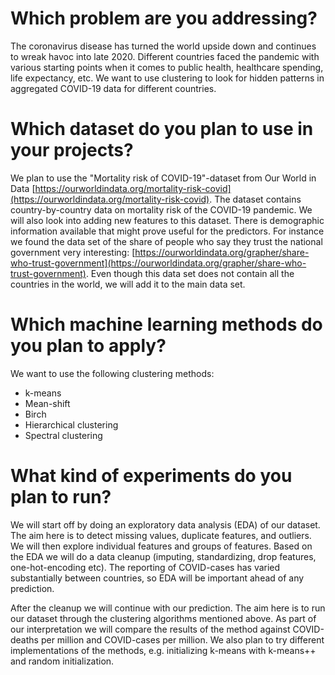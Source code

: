 # Which problem are you addressing?

The coronavirus disease has turned the world upside down and continues to wreak
havoc into late 2020. Different countries faced the pandemic with various starting
points when it comes to public health, healthcare spending, life expectancy, etc.
We want to use clustering to look for hidden patterns in aggregated COVID-19 data
for different countries.

# Which dataset do you plan to use in your projects?

We plan to use the "Mortality risk of COVID-19"-dataset from Our World in Data
[https://ourworldindata.org/mortality-risk-covid](https://ourworldindata.org/mortality-risk-covid). The dataset contains
country-by-country data on mortality risk of the COVID-19 pandemic.
We will also look into adding new features to this dataset. There is demographic
information available that might prove useful for the predictors. For instance we
found the data set of the share of people who say they trust the national government
very interesting: [https://ourworldindata.org/grapher/share-who-trust-government](https://ourworldindata.org/grapher/share-who-trust-government).
Even though this data set does not contain all the countries in the world, we will add
it to the main data set.

# Which machine learning methods do you plan to apply?

We want to use the following clustering methods:

- k-means
- Mean-shift
- Birch
- Hierarchical clustering
- Spectral clustering

# What kind of experiments do you plan to run?

We will start off by doing an exploratory data analysis (EDA) of our dataset. The aim
here is to detect missing values, duplicate features, and outliers. We will then
explore individual features and groups of features. Based on the EDA we will do a
data cleanup (imputing, standardizing, drop features, one-hot-encoding etc). The
reporting of COVID-cases has varied substantially between countries, so EDA will be
important ahead of any prediction.

After the cleanup we will continue with our prediction. The aim here is to run our
dataset through the clustering algorithms mentioned above. As part of our
interpretation we will compare the results of the method against COVID-deaths per
million and COVID-cases per million. We also plan to try different implementations of
the methods, e.g. initializing k-means with k-means++ and random initialization.
